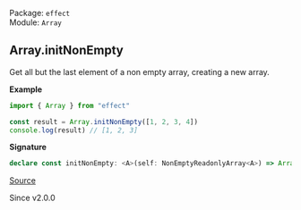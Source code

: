 Package: `effect`<br />
Module: `Array`<br />

## Array.initNonEmpty

Get all but the last element of a non empty array, creating a new array.

**Example**

```ts
import { Array } from "effect"

const result = Array.initNonEmpty([1, 2, 3, 4])
console.log(result) // [1, 2, 3]
```

**Signature**

```ts
declare const initNonEmpty: <A>(self: NonEmptyReadonlyArray<A>) => Array<A>
```

[Source](https://github.com/Effect-TS/effect/tree/main/packages/effect/src/Array.ts#L781)

Since v2.0.0